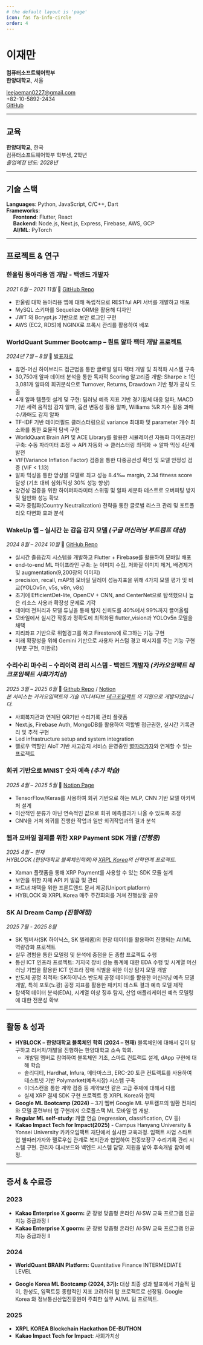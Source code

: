 ```yaml
---
# the default layout is 'page'
icon: fas fa-info-circle
order: 4
---
```


# 이재만

**컴퓨터소프트웨어학부**  
**한양대학교**, 서울  


leejaeman0227@gmail.com  
+82-10-5892-2434  
[GitHub](https://github.com/Jaemani)

---

## 교육

**한양대학교**, 한국  
컴퓨터소프트웨어학부 학부생, 2학년  
_졸업예정 년도: 2028년_

---

## 기술 스택

**Languages**: Python, JavaScript, C/C++, Dart  
**Frameworks**:  
&emsp; **Frontend**: Flutter, React  
&emsp; **Backend**: Node.js, Next.js, Express, Firebase, AWS, GCP  
&emsp; **AI/ML**: PyTorch

---

## 프로젝트 & 연구

### 한울림 동아리용 앱 개발 - 백엔드 개발자
_2021 6월 – 2021 11월_ 🔗 [GitHub Repo](https://github.com/Jaemani/Hanwoollim-Server)

- 한울림 대학 동아리용 앱에 대해 독립적으로 RESTful API 서버를 개발하고 배포
- MySQL 스키마를 Sequelize ORM을 활용해 디자인
- JWT 와 Bcrypt.js 기반으로 보안 로그인 구현
- AWS (EC2, RDS)에 NGINX로 프록시 관리를 활용하여 배포

### WorldQuant Summer Bootcamp – 퀀트 알파 팩터 개발 프로젝트
_2024년 7월 – 8월_ 🔗 [발표자료](https://drive.google.com/file/d/1LUGGo68bG_dL4U_X9qY-90_mbCCLKJF7/view?usp=sharing)

- 휴먼-머신 하이브리드 접근법을 통한 글로벌 알파 팩터 개발 및 최적화 시스템 구축
- 30,750개 알파 데이터 분석을 통한 독자적 Scoring 알고리즘 개발: Sharpe ≥ 1인 3,081개 알파의 회귀분석으로 Turnover, Returns, Drawdown 기반 평가 공식 도출
- 4개 알파 템플릿 설계 및 구현: 딥러닝 예측 지표 기반 경기침체 대응 알파, MACD 기반 세력 움직임 감지 알파, 옵션 변동성 활용 알파, Williams %R 지수 활용 과매수/과매도 감지 알파
- TF-IDF 기반 데이터필드 클러스터링으로 variance 최대화 및 parameter 개수 최소화를 통한 효율적 탐색 구현
- WorldQuant Brain API 및 ACE Library를 활용한 시뮬레이션 자동화 파이프라인 구축: 수동 파라미터 조정 → API 자동화 → 클러스터링 최적화 → 알파 믹싱 4단계 발전
- VIF(Variance Inflation Factor) 검증을 통한 다중공선성 확인 및 모델 안정성 검증 (VIF < 1.13)
- 알파 믹싱을 통한 앙상블 모델로 최고 성능 8.4‱ margin, 2.34 fitness score 달성 (기초 대비 심화/믹싱 30% 성능 향상)
- 강건성 검증을 위한 하이퍼파라미터 스위핑 및 알파 세분화 테스트로 오버피팅 방지 및 일반화 성능 확보
- 국가 중립화(Country Neutralization) 전략을 통한 글로벌 리스크 관리 및 포트폴리오 다변화 효과 분석

### WakeUp 앱 – 실시간 눈 감음 감지 모델 *(구글 머신러닝 부트캠프 대상)*
_2024 8월 – 2024 10월_ 🔗 [GitHub Repo](https://github.com/Jaemani/wakeup_app)

- 실시간 졸음감지 시스템을 개발하고 Flutter + Firebase를 활용하여 모바일 배포
- end-to-end ML 파이프라인 구축: 눈 이미지 수집, 저화질 이미지 제거, 배경제거 및 augmentation(9,200장의 이미지)
- precision, recall, mAP와 모바일 딜레이 성능지표을 위해 4가지 모델 평가 및 비교(YOLOv5n, v5s, v8n, v8s)
- 초기에 EfficientDet-lite, OpenCV + CNN, and CenterNet으로 탐색했으나 높은 리소스 사용과 확장성 문제로 기각
- 데이터 전처리과 모델 튜닝을 통해 탐지 신뢰도를 40%에서 99%까지 끌어올림
- 모바일에서 실시간 작동과 정확도에 최적화된 flutter_vision과 YOLOv5n 모델을 채택
- 지리좌표 기반으로 위험경고를 하고 Firestore에 로그하는 기능 구현
- 미래 확장성을 위해 Gemini 기반으로 사용자 커스텀 경고 메시지를 주는 기능 구현(부분 구현, 미완료)

### 수리수리 마수리 – 수리이력 관리 시스템 - 백엔드 개발자 *(카카오임팩트 테크포임팩트 사회가치상)*
_2025 3월 – 2025 6월_ 🔗 [Github Repo](https://github.com/techforimpact-archive/TFI_CAMPUS_HANYANG_25Spring_Soori-soori) / [Notion](https://jaeman-hyu.notion.site/1c4ec4b6449b80bca4f2d6413eb7e8ef?pvs=4)  
*본 서비스는 카카오임팩트의 기술 이니셔티브 [테크포임팩트](https://techforimpact.io/) 의 지원으로 개발되었습니다.*  

- 사회복지관과 연계된 QR기반 수리기록 관리 플랫폼
- Next.js, Firebase Auth, MongoDB를 활용하여 역할별 접근권한, 실시간 기록관리 및 추적 구현
- Led infrastructure setup and system integration
- 펠로우 역할인 AIoT 기반 사고감지 서비스 운영중인 [별따러가자](https://starpickers.imweb.me/)와 연계할 수 있는 프로젝트

### 회귀 기반으로 MNIST 숫자 예측 *(추가 학습)*
_2025 4월 – 2025 5월_ 🔗 [Notion Page](https://jaeman.notion.site/MNIST-via-Regression-1e95d7580ec180abaee4e429b7bb93bf?pvs=73)

- TensorFlow/Keras를 사용하여 회귀 기반으로 하는 MLP, CNN 기반 모델 아키텍처 설계
- 이산적인 분류가 아닌 연속적인 값으로 회귀 예측결과가 나올 수 있도록 조정
- CNN을 거쳐 회귀를 진행한 작업과 일반 회귀작업과의 결과 분석

### 웹과 모바일 결제를 위한 XRP Payment SDK 개발 *(진행중)*  
_2025 4월 – 현재_  
*HYBLOCK (한양대학교 블록체인학회)와 [XRPL Korea](https://www.xrplkorea.org/)의 산학연계 프로젝트.*  

- Xaman 플랫폼을 통해 XRP Payment를 사용할 수 있는 SDK 모듈 설계
- 보안을 위한 자체 API 키 발급 및 관리
- 파트너 채택을 위한 프론트엔드 문서 제공(Uniport platform)
- HYBLOCK 와 XRPL Korea 매주 주간회의를 거쳐 진행상황 공유

### SK AI Dream Camp *(진행예정)*
_2025 7월 - 2025 8월_

- SK 멤버사(SK 하이닉스, SK 텔레콤)의 현장 데이터를 활용하여 진행되는 AI/ML 역량강화 프로젝트
- 실무 경험을 통한 모델링 및 분석에 중점을 둔 종합 프로젝트 수행
- 통신 ICT 인프라 프로젝트: 기지국 장비 성능 통계에 대한 EDA 수행 및 시계열 머신러닝 기법을 활용한 ICT 인프라 장애 식별을 위한 이상 탐지 모델 개발
- 반도체 공정 최적화: SK하이닉스 반도체 공정 데이터를 활용한 머신러닝 예측 모델 개발, 특히 포토(노광) 공정 지표를 활용한 패키지 테스트 결과 예측 모델 제작
- 탐색적 데이터 분석(EDA), 시계열 이상 징후 탐지, 산업 애플리케이션 예측 모델링에 대한 전문성 확보

---

## 활동 & 성과
- **HYBLOCK – 한양대학교 블록체인 학회 (2024 – 현재)**
블록체인에 대해서 깊이 탐구하고 리서치/개발을 진행하는 한양대학교 소속 학회.
  - 개발팀 멤버로 참여하여 블록체인 기초, 스마트 컨트랙트 설계, dApp 구현에 대해 학습
  - 솔리디티, Hardhat, Infura, 메타마스크, ERC-20 토큰 컨트랙트를 사용하여 테스트넷 기반 Polymarket(예측시장) 시스템 구축
  - 이더스캔을 통한 계약 검증 등 계약보안 같은 고급 주제에 대해서 다룸
  - 실제 XRP 결제 SDK 구현 프로젝트 등 XRPL Korea와 협력
- **Google ML Bootcamp (2024)** – 3기 멤버
Google ML 부트캠프의 일환 전처리와 모델 훈련부터 앱 구현까지 으로풀스택 ML 모바일 앱 개발.
- **Regular ML self-study**: 캐글 연습 (regression, classification, CV 등)
- **Kakao Impact Tech for Impact(2025)** - Campus Hanyang University & Yonsei University
카카오임팩트 재단에서 실시한 교육과정. 임팩트 사업 스타트업 별따러가자와 팰로우십 관계로 복지관과 협업하여 전동보장구 수리기록 관리 시스템 구현. 관리자 대시보드와 백엔드 시스템 담당. 지원을 받아 후속개발 참여 예정.  

---

## 증서 & 수료증

### 2023

- **Kakao Enterprise X goorm:** 군 장병 맞춤형 온라인 AI·SW 교육 프로그램 인공지능 중급과정 I
- **Kakao Enterprise X goorm:** 군 장병 맞춤형 온라인 AI·SW 교육 프로그램 인공지능 중급과정 II

### 2024  

- **WorldQuant BRAIN Platform:** Quantitative Finance INTERMEDIATE LEVEL

- **Google Korea ML Bootcamp (2024, 3기):** 대상
최종 성과 발표에서 기술적 깊이, 완성도, 임팩트등 종합적인 지표 고려하여 탑 프로젝트로 선정됨. Google Korea 와 정보통신산업진흥원이 주최한 실무 AI/ML 팀 프로젝트.  

### 2025  

- **XRPL KOREA Blockchain Hackathon DE-BUTHON**
- **Kakao Impact Tech for Impact**: 사회가치상

